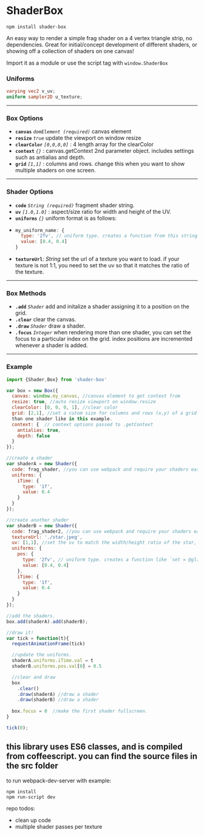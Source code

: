 
# ShaderBox
`npm install shader-box`


An easy way to render a simple frag shader on a 4 vertex triangle strip, no dependencies. Great for initial/concept development of different shaders, or showing off a collection of shaders on one canvas!

Import it as a module or use the script tag with `window.ShaderBox`



### Uniforms
```glsl
varying vec2 v_uv;
uniform sampler2D u_texture;
```
***



### Box Options
* **`canvas`** *`domElement (required)`*  canvas element 
* **`resize`** *`true`*  update the viewport on window resize
* **`clearColor`** *`[0,0,0,0]`* : 4 length array for the clearColor
* **`context`** *`{}`* : canvas.getContext 2nd parameter object. includes settings such as antialias and depth. 
* **`grid`** *`[1,1]`* : columns and rows. change this when you want to show multiple shaders on one screen.
***



### Shader Options
* **`code`** *`String (required)`* fragment shader string.
* **`uv`** *`[1.0,1.0]`* : aspect/size ratio for width and height of the UV.
* **`uniforms`** *`{}`* uniform format is as follows:
* ```javascript
  my_uniform_name: {
    type: '2fv', // uniform type. creates a function from this string `set = @gl["uniform"+type].bind(@gl)`
    value: [0.4, 0.4]
  }
  ```
* **`textureUrl`**: *String* set the url of a texture you want to load. if your texture is not 1:1, you need to set the uv so that it matches the ratio of the texture.
***



### Box Methods
* **`.add`** *`Shader`* add and initalize a shader assigning it to a position on the grid.
* **`.clear`** clear the canvas.
* **`.draw`** *`Shader`* draw a shader.
* **`.focus`** *`Integer`* when rendering more than one shader, you can set the focus to a particular index on the grid. index positions are incremented whenever a shader is added.
***



### Example
```javascript
import {Shader,Box} from 'shader-box'

var box = new Box({
  canvas: window.my_canvas, //canvas element to get context from
  resize: true, //auto resize viewport on window.resize
  clearColor: [0, 0, 0, 1], //clear color
  grid: [2,1], //set a cutom size for columns and rows (x,y) of a grid if you want to display more 
  than one shader like in this example.
  context: {  // context options passed to .getContext
    antialias: true,
    depth: false
  }
});

//create a shader
var shaderA = new Shader({
  code: frag_shader, //you can use webpack and require your shaders easy with a glsl or raw loader, look in the webpack.config.js for more
  uniforms: {
    iTime: {
      type: '1f',
      value: 0.4
    }
  }
});

//create another shader
var shaderB = new Shader({
  code: frag_shader2, //you can use webpack and require your shaders easy with a glsl or raw loader, look in the webpack.config.js for more
  textureUrl: './star.jpeg',
  uv: [1,1], //set the uv to match the width/height ratio of the star, in this case the image is square.
  uniforms: {
    pos: {
      type: '2fv', // uniform type. creates a function like `set = @gl["uniform"+type].bind(@gl)`
      value: [0.4, 0.4]
    },
    iTime: {
      type: '1f',
      value: 0.4
    }
  }
});

//add the shaders.
box.add(shaderA).add(shaderB);

//draw it!
var tick = function(t){
  requestAnimationFrame(tick)

  //update the uniforms.
  shaderA.uniforms.iTime.val = t 
  shaderB.uniforms.pos.val[0] = 0.5

  //clear and draw
  box
    .clear()
    .draw(shaderA) //draw a shader
    .draw(shaderB) //draw a shader
  
  box.focus = 0  //make the first shader fullscreen.
}

tick(0);
```






this library uses ES6 classes, and is compiled from coffeescript. you can find the source files in the src folder
---


to run webpack-dev-server with example:
```
npm install
npm run-script dev
```


repo todos:
* clean up code
* multiple shader passes per texture


